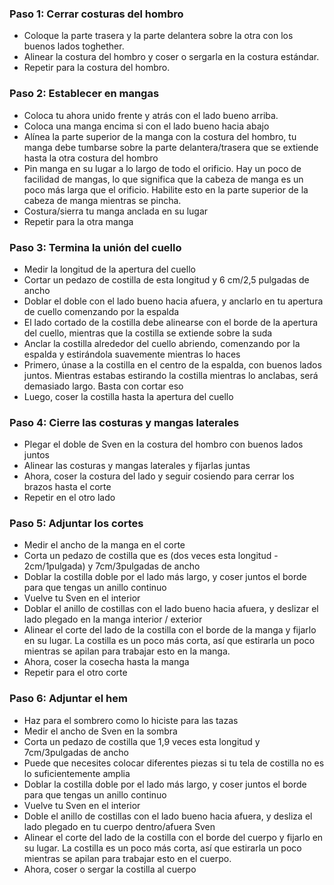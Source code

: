 ### Paso 1: Cerrar costuras del hombro

- Coloque la parte trasera y la parte delantera sobre la otra con los buenos lados toghether.
- Alinear la costura del hombro y coser o sergarla en la costura estándar.
- Repetir para la costura del hombro.

### Paso 2: Establecer en mangas

- Coloca tu ahora unido frente y atrás con el lado bueno arriba.
- Coloca una manga encima si con el lado bueno hacia abajo
- Alínea la parte superior de la manga con la costura del hombro, tu manga debe tumbarse sobre la parte delantera/trasera que se extiende hasta la otra costura del hombro
- Pin manga en su lugar a lo largo de todo el orificio. Hay un poco de facilidad de mangas, lo que significa que la cabeza de manga es un poco más larga que el orificio. Habilite esto en la parte superior de la cabeza de manga mientras se pincha.
- Costura/sierra tu manga anclada en su lugar
- Repetir para la otra manga

### Paso 3: Termina la unión del cuello

- Medir la longitud de la apertura del cuello
- Cortar un pedazo de costilla de esta longitud y 6 cm/2,5 pulgadas de ancho
- Doblar el doble con el lado bueno hacia afuera, y anclarlo en tu apertura de cuello comenzando por la espalda
- El lado cortado de la costilla debe alinearse con el borde de la apertura del cuello, mientras que la costilla se extiende sobre la suda
- Anclar la costilla alrededor del cuello abriendo, comenzando por la espalda y estirándola suavemente mientras lo haces
- Primero, únase a la costilla en el centro de la espalda, con buenos lados juntos. Mientras estabas estirando la costilla mientras lo anclabas, será demasiado largo. Basta con cortar eso
- Luego, coser la costilla hasta la apertura del cuello

### Paso 4: Cierre las costuras y mangas laterales

- Plegar el doble de Sven en la costura del hombro con buenos lados juntos
- Alinear las costuras y mangas laterales y fijarlas juntas
- Ahora, coser la costura del lado y seguir cosiendo para cerrar los brazos hasta el corte
- Repetir en el otro lado

### Paso 5: Adjuntar los cortes

- Medir el ancho de la manga en el corte
- Corta un pedazo de costilla que es (dos veces esta longitud - 2cm/1pulgada) y 7cm/3pulgadas de ancho
- Doblar la costilla doble por el lado más largo, y coser juntos el borde para que tengas un anillo continuo
- Vuelve tu Sven en el interior
- Doblar el anillo de costillas con el lado bueno hacia afuera, y deslizar el lado plegado en la manga interior / exterior
- Alinear el corte del lado de la costilla con el borde de la manga y fijarlo en su lugar. La costilla es un poco más corta, así que estirarla un poco mientras se apilan para trabajar esto en la manga.
- Ahora, coser la cosecha hasta la manga
- Repetir para el otro corte

### Paso 6: Adjuntar el hem

- Haz para el sombrero como lo hiciste para las tazas
- Medir el ancho de Sven en la sombra
- Corta un pedazo de costilla que 1,9 veces esta longitud y 7cm/3pulgadas de ancho
- Puede que necesites colocar diferentes piezas si tu tela de costilla no es lo suficientemente amplia
- Doblar la costilla doble por el lado más largo, y coser juntos el borde para que tengas un anillo continuo
- Vuelve tu Sven en el interior
- Doble el anillo de costillas con el lado bueno hacia afuera, y desliza el lado plegado en tu cuerpo dentro/afuera Sven
- Alinear el corte del lado de la costilla con el borde del cuerpo y fijarlo en su lugar. La costilla es un poco más corta, así que estirarla un poco mientras se apilan para trabajar esto en el cuerpo.
- Ahora, coser o sergar la costilla al cuerpo
